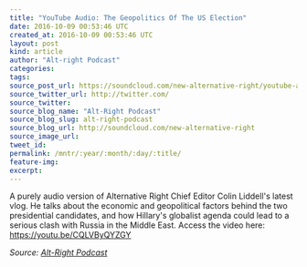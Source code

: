 ```yaml
---
title: "YouTube Audio: The Geopolitics Of The US Election"
date: 2016-10-09 00:53:46 UTC
created_at: 2016-10-09 00:53:46 UTC
layout: post
kind: article
author: "Alt-right Podcast"
categories: 
tags: 
source_post_url: https://soundcloud.com/new-alternative-right/youtube-audio-the-geopolitics-of-the-us-election
source_twitter_url: http://twitter.com/
source_twitter: 
source_blog_name: "Alt-Right Podcast"
source_blog_slug: alt-right-podcast
source_blog_url: http://soundcloud.com/new-alternative-right
source_image_url: 
tweet_id:
permalink: /mntr/:year/:month/:day/:title/
feature-img: 
excerpt:
---
```

A purely audio version of Alternative Right Chief Editor Colin Liddell's latest vlog. He talks about the economic and geopolitical factors behind the two presidential candidates, and how Hillary's globalist agenda could lead to a serious clash with Russia in the Middle East. Access the video here: https://youtu.be/CQLVByQYZGY<div class="">
    <i>Source: <a href="http://soundcloud.com/new-alternative-right">Alt-Right Podcast</a></i>
</div>
